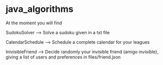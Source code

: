 # java_algorithms



At the moment you will find 



SudokuSolver --> Solve a sudoku given in a txt file


CalendarSchedule --> Schedule a complete calendar for your leagues


InivisibleFriend --> Decide randomly your invisible friend (amigo invisible), giving a list of users and preferences in files/friend.json